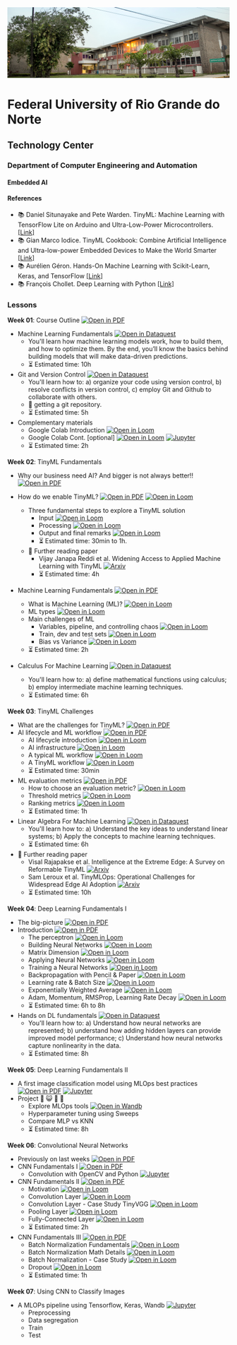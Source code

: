 
<center><img width="800" src="images/ct.jpeg"></center>

# Federal University of Rio Grande do Norte
## Technology Center
### Department of Computer Engineering and Automation 
#### Embedded AI

#### References

- :books: Daniel Situnayake and Pete Warden. TinyML: Machine Learning with TensorFlow Lite on Arduino and Ultra-Low-Power Microcontrollers. [[Link]](https://www.oreilly.com/library/view/tinyml/9781492052036/)
- :books: Gian Marco Iodice. TinyML Cookbook: Combine Artificial Intelligence and Ultra-low-power Embedded Devices to Make the World Smarter [[Link]](https://github.com/PacktPublishing/TinyML-Cookbook)
- :books: Aurélien Géron. Hands-On Machine Learning with Scikit-Learn, Keras, and TensorFlow [[Link]](https://www.oreilly.com/library/view/hands-on-machine-learning/9781492032632/)
- :books: François Chollet. Deep Learning with Python [[Link]](https://www.manning.com/books/deep-learning-with-python)


### Lessons

**Week 01**: Course Outline [![Open in PDF](https://img.shields.io/badge/-PDF-EC1C24?style=flat-square&logo=adobeacrobatreader)](https://github.com/ivanovitchm/embedded.ai/tree/main/lessons/week_01/course_outline.pdf)
- Machine Learning Fundamentals [![Open in Dataquest](https://img.shields.io/badge/link-dataquest-green)](https://www.dataquest.io/course/machine-learning-fundamentals/)
    - You'll learn how machine learning models work, how to build them, and how to optimize them. By the end, you’ll know the basics behind building models that will make data-driven predictions.
    - :hourglass_flowing_sand: Estimated time: 10h
- Git and Version Control [![Open in Dataquest](https://img.shields.io/badge/link-dataquest-green)](https://www.dataquest.io/course/git-and-vcs/)
    - You'll learn how to: a) organize your code using version control, b) resolve conflicts in version control, c) employ Git and Github to collaborate with others.
    - :facepunch: getting a git repository.
    - :hourglass_flowing_sand: Estimated time: 5h
- Complementary materials
    - Google Colab Introduction [![Open in Loom](https://img.shields.io/badge/-Video-83DA77?style=flat-square&logo=loom)](https://www.loom.com/share/8a4f0d34b3cb4d9ea04b6dcf0b3d1aca)
    - Google Colab Cont. [optional] [![Open in Loom](https://img.shields.io/badge/-Video-83DA77?style=flat-square&logo=loom)](https://www.loom.com/share/d96cb0af7d9c4416bfe8145c93248a11) [![Jupyter](https://img.shields.io/badge/-Notebook-191A1B?style=flat-square&logo=jupyter)](https://github.com/ivanovitchm/embedded.ai/blob/main/lessons/week_01/Python_Tutorial.ipynb)
    - :hourglass_flowing_sand: Estimated time: 2h

**Week 02**: TinyML Fundamentals
- Why our business need AI? And bigger is not always better!! [![Open in PDF](https://img.shields.io/badge/-PDF-EC1C24?style=flat-square&logo=adobeacrobatreader)](https://github.com/ivanovitchm/embedded.ai/blob/main/lessons/week_02/tinyml_fundamentals_part1.pdf)
- How do we enable TinyML? [![Open in PDF](https://img.shields.io/badge/-PDF-EC1C24?style=flat-square&logo=adobeacrobatreader)](https://github.com/ivanovitchm/embedded.ai/blob/main/lessons/week_02/tinyml_fundamentals_part2.pdf) [![Open in Loom](https://img.shields.io/badge/-Video-83DA77?style=flat-square&logo=loom)](https://www.loom.com/share/bcb21b8a709f442aa6069b39a2cd339a)
    - Three fundamental steps to explore a TinyML solution
        - Input [![Open in Loom](https://img.shields.io/badge/-Video-83DA77?style=flat-square&logo=loom)](https://www.loom.com/share/848bd54345ce4dc7bf7e4bc0ef8bddc5)
        - Processing [![Open in Loom](https://img.shields.io/badge/-Video-83DA77?style=flat-square&logo=loom)](https://www.loom.com/share/b7f0325996f4497ab66af34dfb01d61b)
        - Output and final remarks [![Open in Loom](https://img.shields.io/badge/-Video-83DA77?style=flat-square&logo=loom)](https://www.loom.com/share/9af1e841bdc6481fbbcbe06b26f27d68)
        - :hourglass_flowing_sand: Estimated time: 30min to 1h.
    - :page_facing_up: Further reading paper
        - Vijay Janapa Reddi et al. Widening Access to Applied Machine Learning with TinyML [![Arxiv](https://img.shields.io/badge/paper-arxiv-red)](https://arxiv.org/pdf/2106.04008.pdf)
        - :hourglass_flowing_sand: Estimated time: 4h


- Machine Learning Fundamentals  [![Open in PDF](https://img.shields.io/badge/-PDF-EC1C24?style=flat-square&logo=adobeacrobatreader)](https://github.com/ivanovitchm/embedded.ai/blob/main/lessons/week_02/ml_fundamentals.pdf)
    - What is Machine Learning (ML)? [![Open in Loom](https://img.shields.io/badge/-Video-83DA77?style=flat-square&logo=loom)](https://www.loom.com/share/098676fae4c2464788dd67ac1b419340)
    - ML types [![Open in Loom](https://img.shields.io/badge/-Video-83DA77?style=flat-square&logo=loom)](https://www.loom.com/share/4005e7ef95d4431db1bd266979a6789c)
    - Main challenges of ML
        - Variables, pipeline, and controlling chaos [![Open in Loom](https://img.shields.io/badge/-Video-83DA77?style=flat-square&logo=loom)](https://www.loom.com/share/f5456342c6b643799c1824362020fc5e)
        - Train, dev and test sets [![Open in Loom](https://img.shields.io/badge/-Video-83DA77?style=flat-square&logo=loom)](https://www.loom.com/share/954298d6f4c1433488239956b5d7007e)
        - Bias vs Variance [![Open in Loom](https://img.shields.io/badge/-Video-83DA77?style=flat-square&logo=loom)](https://www.loom.com/share/c496098013c84911a9ac353fec7e3131)
    - :hourglass_flowing_sand: Estimated time: 2h
- Calculus For Machine Learning [![Open in Dataquest](https://img.shields.io/badge/link-dataquest-green)](https://www.dataquest.io/course/calculus-for-machine-learning/)
    - You'll learn how to: a) define mathematical functions using calculus; b) employ intermediate machine learning techniques.
    - :hourglass_flowing_sand: Estimated time: 6h

**Week 03**: TinyML Challenges
- What are the challenges for TinyML? [![Open in PDF](https://img.shields.io/badge/-PDF-EC1C24?style=flat-square&logo=adobeacrobatreader)](https://github.com/ivanovitchm/embedded.ai/blob/main/lessons/week_03/TinyML%20Challenges.pdf)
- AI lifecycle and ML workflow [![Open in PDF](https://img.shields.io/badge/-PDF-EC1C24?style=flat-square&logo=adobeacrobatreader)](https://github.com/ivanovitchm/embedded.ai/blob/main/lessons/week_03/AI%20Lifecycle%20and%20ML%20Workflow.pdf)
    - AI lifecycle introduction [![Open in Loom](https://img.shields.io/badge/-Video-83DA77?style=flat-square&logo=loom)](https://www.loom.com/share/a07891c7734745c6bde4bce56986fbf5)
    - AI infrastructure [![Open in Loom](https://img.shields.io/badge/-Video-83DA77?style=flat-square&logo=loom)](https://www.loom.com/share/9119e306aa5f49dfab0414c0c673be27)
    - A typical ML workflow [![Open in Loom](https://img.shields.io/badge/-Video-83DA77?style=flat-square&logo=loom)](https://www.loom.com/share/f53740fb59ce4a029eac1e906f73d52d)
    - A TinyML workflow [![Open in Loom](https://img.shields.io/badge/-Video-83DA77?style=flat-square&logo=loom)](https://www.loom.com/share/2126d309b0554825b06488db997b16a1)
    - :hourglass_flowing_sand: Estimated time: 30min
- ML evaluation metrics [![Open in PDF](https://img.shields.io/badge/-PDF-EC1C24?style=flat-square&logo=adobeacrobatreader)](https://github.com/ivanovitchm/embedded.ai/blob/main/lessons/week_03/ML%20-%20Evaluation%20Metrics.pdf)
    - How to choose an evaluation metric? [![Open in Loom](https://img.shields.io/badge/-Video-83DA77?style=flat-square&logo=loom)](https://www.loom.com/share/3dd9bd6dcb844704ba9cd1e1b34932c3)
    - Threshold metrics [![Open in Loom](https://img.shields.io/badge/-Video-83DA77?style=flat-square&logo=loom)](https://www.loom.com/share/efc3248b6f8747a3ab86cd22cadde993)
    - Ranking metrics [![Open in Loom](https://img.shields.io/badge/-Video-83DA77?style=flat-square&logo=loom)](https://www.loom.com/share/1394db7fc27e4592af6f538c06cebbd1)
    - :hourglass_flowing_sand: Estimated time: 1h
- Linear Algebra For Machine Learning [![Open in Dataquest](https://img.shields.io/badge/link-dataquest-green)](https://www.dataquest.io/course/linear-algebra-for-machine-learning/)
    - You'll learn how to: a) Understand the key ideas to understand linear systems; b) Apply the concepts to machine learning techniques.
    - :hourglass_flowing_sand: Estimated time: 6h
- :page_facing_up: Further reading paper
    -  Visal Rajapakse et al. Intelligence at the Extreme Edge: A Survey on Reformable TinyML [![Arxiv](https://img.shields.io/badge/paper-arxiv-red)](https://arxiv.org/abs/2204.00827)
    - Sam Leroux et al. TinyMLOps: Operational Challenges for Widespread Edge AI Adoption [![Arxiv](https://img.shields.io/badge/paper-arxiv-red)](https://arxiv.org/abs/2203.10923)
    - :hourglass_flowing_sand: Estimated time: 10h

**Week 04**: Deep Learning Fundamentals I
- The big-picture [![Open in PDF](https://img.shields.io/badge/-PDF-EC1C24?style=flat-square&logo=adobeacrobatreader)](https://github.com/ivanovitchm/embedded.ai/blob/main/lessons/week_04/DL%20Fundamentals%20-%20Big%20Picture.pdf)
- Introduction [![Open in PDF](https://img.shields.io/badge/-PDF-EC1C24?style=flat-square&logo=adobeacrobatreader)](https://github.com/ivanovitchm/embedded.ai/blob/main/lessons/week_04/Deep%20Learning%20Fundamentals%20-%20Introduction.pdf)
    - The perceptron [![Open in Loom](https://img.shields.io/badge/-Video-83DA77?style=flat-square&logo=loom)](https://www.loom.com/share/8d0ed35c632a4f0e805c103376974ec6)
    - Building Neural Networks [![Open in Loom](https://img.shields.io/badge/-Video-83DA77?style=flat-square&logo=loom)](https://www.loom.com/share/4ed93e63f36f468dad163bde0ed4102c)
    - Matrix Dimension [![Open in Loom](https://img.shields.io/badge/-Video-83DA77?style=flat-square&logo=loom)](https://www.loom.com/share/ac46a8425264456ea91f9644df3d992a)
    - Applying Neural Networks [![Open in Loom](https://img.shields.io/badge/-Video-83DA77?style=flat-square&logo=loom)](https://www.loom.com/share/24f247d0c8a74a48b3e481985fd843bd)
    - Training a Neural Networks [![Open in Loom](https://img.shields.io/badge/-Video-83DA77?style=flat-square&logo=loom)](https://www.loom.com/share/c96bebdd16d9444e9c4adf23a4a93398)
    - Backpropagation with Pencil & Paper [![Open in Loom](https://img.shields.io/badge/-Video-83DA77?style=flat-square&logo=loom)](https://www.loom.com/share/3098f18d6fdc4a039d5e382357bebc82)
    - Learning rate & Batch Size [![Open in Loom](https://img.shields.io/badge/-Video-83DA77?style=flat-square&logo=loom)](https://www.loom.com/share/4271c1e07f294ec181a0b40b93f604b7)
    - Exponentially Weighted Average [![Open in Loom](https://img.shields.io/badge/-Video-83DA77?style=flat-square&logo=loom)](https://www.loom.com/share/eb2e3905d23742d98572d14120fb3f57)
    - Adam, Momentum, RMSProp, Learning Rate Decay [![Open in Loom](https://img.shields.io/badge/-Video-83DA77?style=flat-square&logo=loom)](https://www.loom.com/share/6b4b3a14b3044dfdbe76a5606bc8e513)
    - :hourglass_flowing_sand: Estimated time: 6h to 8h
- Hands on DL fundamentals [![Open in Dataquest](https://img.shields.io/badge/link-dataquest-green)](https://www.dataquest.io/course/deep-learning-fundamentals/)
    - You'll learn how to: a) Understand how neural networks are represented; b) understand how adding hidden layers can provide improved model performance; c) Understand how neural networks capture nonlinearity in the data.
    - :hourglass_flowing_sand: Estimated time: 8h

**Week 05**: Deep Learning Fundamentals II
- A first image classification model using MLOps best practices [![Open in PDF](https://img.shields.io/badge/-PDF-EC1C24?style=flat-square&logo=adobeacrobatreader)](https://github.com/ivanovitchm/embedded.ai/blob/main/lessons/week_05/Week%2005.pdf) [![Jupyter](https://img.shields.io/badge/-Notebook-191A1B?style=flat-square&logo=jupyter)](https://github.com/ivanovitchm/embedded.ai/tree/main/lessons/week_05/first_classifier)
- Project :star2: :smiley_cat: :dog: :panda_face:
    - Explore MLOps tools [![Open in Wandb](https://img.shields.io/badge/w%26b-weights%20and%20biases-yellow)](https://wandb.ai/)
    - Hyperparameter tuning using Sweeps
    - Compare MLP vs KNN
    - :hourglass_flowing_sand: Estimated time: 8h

**Week 06**: Convolutional Neural Networks
- Previously on last weeks [![Open in PDF](https://img.shields.io/badge/-PDF-EC1C24?style=flat-square&logo=adobeacrobatreader)](https://github.com/ivanovitchm/embedded.ai/blob/main/lessons/week_06/Review.pdf)
- CNN Fundamentals I [![Open in PDF](https://img.shields.io/badge/-PDF-EC1C24?style=flat-square&logo=adobeacrobatreader)](https://github.com/ivanovitchm/embedded.ai/blob/main/lessons/week_06/CNN%20Fundamentals.pdf)
    - Convolution with OpenCV and Python [![Jupyter](https://img.shields.io/badge/-Notebook-191A1B?style=flat-square&logo=jupyter)](https://github.com/ivanovitchm/embedded.ai/blob/main/lessons/week_06/Kernel.ipynb)
- CNN Fundamentals II [![Open in PDF](https://img.shields.io/badge/-PDF-EC1C24?style=flat-square&logo=adobeacrobatreader)](https://github.com/ivanovitchm/embedded.ai/blob/main/lessons/week_06/CNN%20Fundamentals%20II.pdf)
    - Motivation [![Open in Loom](https://img.shields.io/badge/-Video-83DA77?style=flat-square&logo=loom)](https://www.loom.com/share/865e030bda434919a38f5930e7dad905)
    - Convolution Layer [![Open in Loom](https://img.shields.io/badge/-Video-83DA77?style=flat-square&logo=loom)](https://www.loom.com/share/3a704c484eb445b4a378fced12260500)
    - Convolution Layer - Case Study TinyVGG [![Open in Loom](https://img.shields.io/badge/-Video-83DA77?style=flat-square&logo=loom)](https://www.loom.com/share/3a040963023b458299006b45dedfb52c)
    - Pooling Layer [![Open in Loom](https://img.shields.io/badge/-Video-83DA77?style=flat-square&logo=loom)](https://www.loom.com/share/14c185c0ef6c422ca413d9ec4947beef)
    - Fully-Connected Layer  [![Open in Loom](https://img.shields.io/badge/-Video-83DA77?style=flat-square&logo=loom)](https://www.loom.com/share/d2fe00b7321946748a2deafe6038b111)
     - :hourglass_flowing_sand: Estimated time: 2h
- CNN Fundamentals III [![Open in PDF](https://img.shields.io/badge/-PDF-EC1C24?style=flat-square&logo=adobeacrobatreader)](https://github.com/ivanovitchm/embedded.ai/blob/main/lessons/week_06/CNN%20Fundamentals%20III.pdf)
    - Batch Normalization Fundamentals [![Open in Loom](https://img.shields.io/badge/-Video-83DA77?style=flat-square&logo=loom)](https://www.loom.com/share/e4f7512f0ebf4f9199b094f062b605db)
    - Batch Normalization Math Details [![Open in Loom](https://img.shields.io/badge/-Video-83DA77?style=flat-square&logo=loom)](https://www.loom.com/share/9bd7666149694da39d3aef344d7b3abe)
    - Batch Normalization - Case Study [![Open in Loom](https://img.shields.io/badge/-Video-83DA77?style=flat-square&logo=loom)](https://www.loom.com/share/5c0da2ffbc0c4565905137bf1f6c114b)
    - Dropout [![Open in Loom](https://img.shields.io/badge/-Video-83DA77?style=flat-square&logo=loom)](https://www.loom.com/share/1a567d7af3494e89a44b9a607cab8373)
    - :hourglass_flowing_sand: Estimated time: 1h

**Week 07**: Using CNN to Classify Images
- A MLOPs pipeline using Tensorflow, Keras, Wandb [![Jupyter](https://img.shields.io/badge/-Notebook-191A1B?style=flat-square&logo=jupyter)](https://github.com/ivanovitchm/embedded.ai/tree/main/lessons/week_07)
    - Preprocessing
    - Data segregation
    - Train
    - Test
